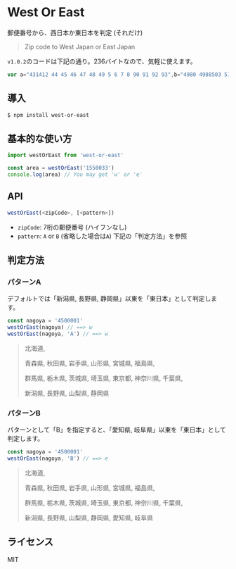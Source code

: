# West Or East

郵便番号から、西日本か東日本を判定 (それだけ)

> Zip code to West Japan or East Japan

`v1.0.2`のコードは下記の通り。236バイトなので、気軽に使えます。

```javascript
var a="431412 44 45 46 47 48 49 5 6 7 8 90 91 92 93",b="4980 4988503 51 52 53 54 55 56 57 58 59 6 7 8 90 91 92 93",data={a:a,b:b},index=(a,e="A")=>data[e.toLowerCase()].split(" ").find(e=>0===a.indexOf(e))?"w":"e";export default index;
```

## 導入

```sh
$ npm install west-or-east
```

## 基本的な使い方

```javascript
import westOrEast from 'west-or-east'

const area = westOrEast('1550033')
console.log(area) // You may get 'w' or 'e'
```

## API

```javascript
westOrEast(<zipCode>, [<pattern>])
```

- `zipCode`: 7桁の郵便番号 (ハイフンなし)
- `pattern`: `A` or `B` (省略した場合は`A`) 下記の「判定方法」を参照

## 判定方法

### パターンA

デフォルトでは「新潟県, 長野県, 静岡県」以東を「東日本」として判定します。

```javascript
const nagoya = '4500001'
westOrEast(nagoya) // ==> w
westOrEast(nagoya, 'A') // ==> w
```

> 北海道,
>
> 青森県, 秋田県, 岩手県, 山形県, 宮城県, 福島県,
>
> 群馬県, 栃木県, 茨城県, 埼玉県, 東京都, 神奈川県, 千葉県,
>
> 新潟県, 長野県, 山梨県, 静岡県

### パターンB

パターンとして「B」を指定すると、「愛知県, 岐阜県」以東を「東日本」として判定します。

```javascript
const nagoya = '4500001'
westOrEast(nagoya, 'B') // ==> e
```

> 北海道,
>
> 青森県, 秋田県, 岩手県, 山形県, 宮城県, 福島県,
>
> 群馬県, 栃木県, 茨城県, 埼玉県, 東京都, 神奈川県, 千葉県,
>
> 新潟県, 長野県, 山梨県, 静岡県, 愛知県, 岐阜県

## ライセンス

MIT
